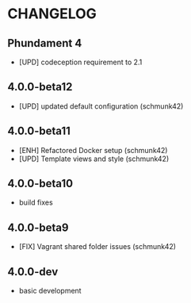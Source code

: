 CHANGELOG
=========

Phundament 4
------------

- [UPD] codeception requirement to 2.1

4.0.0-beta12
------------

- [UPD] updated default configuration (schmunk42)

4.0.0-beta11
------------

- [ENH] Refactored Docker setup (schmunk42)
- [UPD] Template views and style (schmunk42)

4.0.0-beta10
------------

- build fixes

4.0.0-beta9
-----------

- [FIX] Vagrant shared folder issues (schmunk42)

4.0.0-dev
---------

- basic development